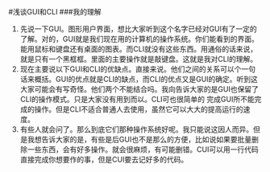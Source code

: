 #浅谈GUI和CLI
###我的理解
1.  先说一下GUI。图形用户界面，想比大家听到这个名字已经对GUI有了一定的了解。对的，GUI就是我们现在用的计算机的操作系统。你们能看到的界面。能用鼠标和键盘还有桌面的图表。而CLI就没有这些东西。用通俗的话来说，就是只有一个黑框框。里面的主要操作就是敲键盘。这就是我对CLI的理解。
2. 现在主要说以下GUI和CLI的优缺点。直接来说。他们之间的关系可以个一句话来概括。GUI的优点就是CLI的缺点，而CLI的优点又是GUI的确定。听到这大家可能会有写奇怪。他们两个不能结合吗。我向告诉大家的是GUI也保留了CLI的操作模式。只是大家没有用到而以。CLI可也很简单的 完成GUI所不能完成的操作。但是CLI不适合普通人去使用，虽然它可以大大的提高运行的速度。
3. 有些人就会问了。那么到底它们那种操作系统好呢。我只能说这因人而异。但是我想告诉大家的是，有些是后GUI也不是那么的方便，比如说如果要批量删除一些东西，会有好多操作。就会很麻烦，有可能删错。CUI可以用一行代码直接完成你想要作的事，但是CUI要去记好多的代码。
